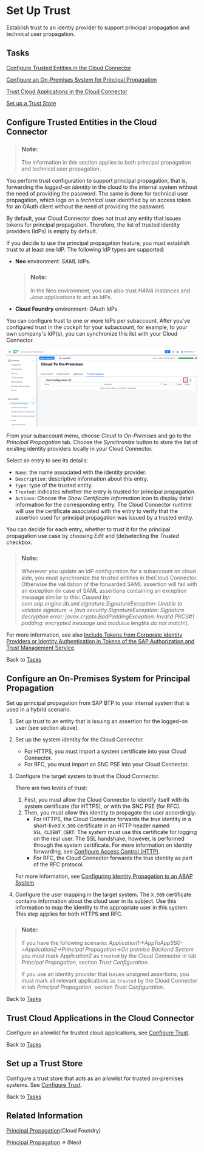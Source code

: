 <!-- loioa4ee70f0274248f8bbc7594179ef948d -->

# Set Up Trust

Establish trust to an identiy provider to support principal propagation and technical user propagation.



<a name="loioa4ee70f0274248f8bbc7594179ef948d__tasks"/>

## Tasks

[Configure Trusted Entities in the Cloud Connector](set-up-trust-a4ee70f.md#loioa4ee70f0274248f8bbc7594179ef948d__configure_trust)

[Configure an On-Premises System for Principal Propagation](set-up-trust-a4ee70f.md#loioa4ee70f0274248f8bbc7594179ef948d__configure_on_premise)

[Trust Cloud Applications in the Cloud Connector](set-up-trust-a4ee70f.md#loioa4ee70f0274248f8bbc7594179ef948d__trust_cloud_apps)

[Set up a Trust Store](set-up-trust-a4ee70f.md#loioa4ee70f0274248f8bbc7594179ef948d__TrustStore)



<a name="loioa4ee70f0274248f8bbc7594179ef948d__configure_trust"/>

## Configure Trusted Entities in the Cloud Connector

> ### Note:  
> The information in this section applies to both principal propagation and technical user propagation.

You perform trust configuration to support principal propagation, that is, forwarding the *logged-on identity* in the cloud to the internal system without the need of providing the password. The same is done for technical user propagation, which logs on a *technical* user identified by an access token for an OAuth client without the need of providing the password.

By default, your Cloud Connector does not trust any entity that issues tokens for principal propagation. Therefore, the list of trusted identity providers \(IdPs\) is empty by default.

If you decide to use the principal propagation feature, you must establish trust to at least one IdP. The following IdP types are supported:

-   **Neo** environment: *SAML* IdPs.

    > ### Note:  
    > In the Neo environment, you can also trust *HANA instances* and *Java applications* to act as IdPs.

-   **Cloud Foundry** environment: *OAuth* IdPs.

You can configure trust to one or more IdPs per subaccount. After you've configured trust in the cockpit for your subaccount, for example, to your own company's IdP\(s\), you can synchronize this list with your Cloud Connector.

![Trust Configuration](images/SCC_SettingUpTrust_8f23a34.png)

From your subaccount menu, choose *Cloud to On-Premises* and go to the *Principal Propagation* tab. Choose the *Synchronize* button to store the list of existing identity providers locally in your Cloud Connector.

Select an entry to see its details:

-   `Name`: the name associated with the identity provider.
-   `Description`: descriptive information about this entry.
-   `Type`: type of the trusted entity.
-   `Trusted`: indicates whether the entry is trusted for principal propagation.
-   `Actions`: Choose the *Show Certificate Information* icon to display detail information for the corresponding entry. The Cloud Connector runtime will use the certificate associated with the entry to verify that the assertion used for principal propagation was issued by a trusted entity.

You can decide for each entry, whether to trust it for the principal propagation use case by choosing *Edit* and \(de\)selecting the *Trusted* checkbox.

> ### Note:  
> Whenever you update an IdP configuration for a subaccount on cloud side, you must synchronize the trusted entities in theCloud Connector. Otherwise the validation of the forwarded SAML assertion will fail with an exception \(in case of SAML assertions containing an exception message similar to this: *Caused by: com.sap.engine.lib.xml.signature.SignatureException: Unable to validate signature -\> java.security.SignatureException: Signature decryption error: javax.crypto.BadPaddingException: Invalid PKCS\#1 padding: encrypted message and modulus lengths do not match!*\).

For more information, see also [Include Tokens from Corporate Identity Providers or Identity Authentication in Tokens of the SAP Authorization and Trust Management Service](https://help.sap.com/docs/btp/sap-business-technology-platform/including-tokens-from-corporate-identity-providers-or-identity-authentication-in-tokens-of-sap-authorization-and-trust-management-service).

Back to [Tasks](set-up-trust-a4ee70f.md#loioa4ee70f0274248f8bbc7594179ef948d__tasks)



<a name="loioa4ee70f0274248f8bbc7594179ef948d__configure_on_premise"/>

## Configure an On-Premises System for Principal Propagation

Set up principal propagation from SAP BTP to your internal system that is used in a hybrid scenario.

1.  Set up trust to an entity that is issuing an assertion for the logged-on user \(see section above\).
2.  Set up the system identity for the Cloud Connector.
    -   For HTTPS, you must import a system certificate into your Cloud Connector.
    -   For RFC, you must import an SNC PSE into your Cloud Connector.

3.  Configure the target system to trust the Cloud Connector.

    There are two levels of trust:

    1.  First, you must allow the Cloud Connector to identify itself with its system certificate \(for HTTPS\), or with the SNC PSE \(for RFC\).
    2.  Then, you must allow this identity to propagate the user accordingly:
        -   For HTTPS, the Cloud Connector forwards the true identity in a short-lived `X.509` certificate in an HTTP header named `SSL_CLIENT_CERT`. The system must use this certificate for logging on the real user. The SSL handshake, however, is performed through the system certificate. For more information on identity forwarding, see [Configure Access Control \(HTTP\)](configure-access-control-http-e7d4927.md).
        -   For RFC, the Cloud Connector forwards the true identity as part of the RFC protocol.


    For more information, see [Configuring Identity Propagation to an ABAP System](configuring-identity-propagation-to-an-abap-system-6705cc3.md).

4.  Configure the user mapping in the target system. The `X.509` certificate contains information about the cloud user in its subject. Use this information to map the identity to the appropriate user in this system. This step applies for both HTTPS and RFC.

> ### Note:  
> If you have the following scenario: *Application1-\>AppToAppSS0-\>Application2-\>Principal Propagation-\>On premise Backend System* you must mark *Application2* as `trusted` by the Cloud Connector in tab *Principal Propagation*, section *Trust Configuration*.
> 
> If you use an identity provider that issues unsigned assertions, you must mark all relevant applications as `trusted` by the Cloud Connector in tab *Principal Propagation*, section *Trust Configuration*.

Back to [Tasks](set-up-trust-a4ee70f.md#loioa4ee70f0274248f8bbc7594179ef948d__tasks)



<a name="loioa4ee70f0274248f8bbc7594179ef948d__trust_cloud_apps"/>

## Trust Cloud Applications in the Cloud Connector

Configure an allowlist for trusted cloud applications, see [Configure Trust](configure-trust-13bfb28.md).

Back to [Tasks](set-up-trust-a4ee70f.md#loioa4ee70f0274248f8bbc7594179ef948d__tasks)



<a name="loioa4ee70f0274248f8bbc7594179ef948d__TrustStore"/>

## Set up a Trust Store

Configure a trust store that acts as an allowlist for trusted on-premises systems. See [Configure Trust](configure-trust-13bfb28.md).

Back to [Tasks](set-up-trust-a4ee70f.md#loioa4ee70f0274248f8bbc7594179ef948d__tasks)



<a name="loioa4ee70f0274248f8bbc7594179ef948d__section_bmf_sz3_4hb"/>

## Related Information

[Principal Propagation](principal-propagation-e2cbb48.md)\(Cloud Foundry\)

[Principal Propagation](https://help.sap.com/viewer/b865ed651e414196b39f8922db2122c7/Cloud/en-US/d4d3e1e9b2dd44318b49a4812cd51383.html "Forward the identity of cloud users to an on-premise system to enable single sign-on (Neo environment).") :arrow_upper_right: \(Neo\)

